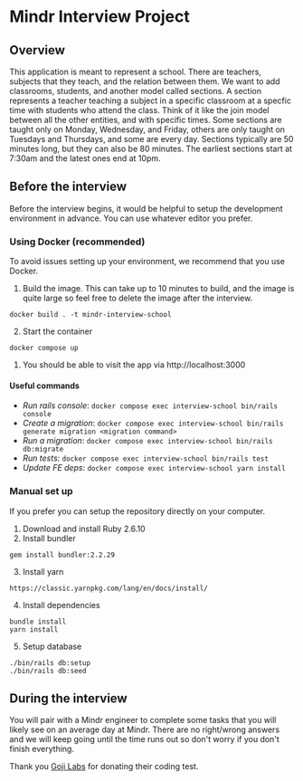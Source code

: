 # Mindr Interview Project

## Overview

This application is meant to represent a school. There are teachers, subjects that they teach, and the relation between them. We want to add classrooms, students, and another model called sections. A section represents a teacher teaching a subject in a specific classroom at a specfic time with students who attend the class. Think of it like the join model between all the other entities, and with specific times. Some sections are taught only on Monday, Wednesday, and Friday, others are only taught on Tuesdays and Thursdays, and some are every day. Sections typically are 50 minutes long, but they can also be 80 minutes. The earliest sections start at 7:30am and the latest ones end at 10pm.

## Before the interview

Before the interview begins, it would be helpful to setup the development environment in advance. You can use whatever editor you prefer.

### Using Docker (recommended)

To avoid issues setting up your environment, we recommend that you use Docker.

1. Build the image. This can take up to 10 minutes to build, and the image is quite large so feel free to delete the image after the interview.

```
docker build . -t mindr-interview-school
```

2. Start the container

```
docker compose up
```

1. You should be able to visit the app via http://localhost:3000

#### Useful commands

- _Run rails console_: `docker compose exec interview-school bin/rails console`
- _Create a migration_: `docker compose exec interview-school bin/rails generate migration <migration command>`
- _Run a migration_: `docker compose exec interview-school bin/rails db:migrate`
- _Run tests_: `docker compose exec interview-school bin/rails test`
- _Update FE deps_: `docker compose exec interview-school yarn install`

### Manual set up

If you prefer you can setup the repository directly on your computer.

1. Download and install Ruby 2.6.10
2. Install bundler

```
gem install bundler:2.2.29
```

3. Install yarn

```
https://classic.yarnpkg.com/lang/en/docs/install/
```

4. Install dependencies

```
bundle install
yarn install
```

5. Setup database

```
./bin/rails db:setup
./bin/rails db:seed
```

## During the interview

You will pair with a Mindr engineer to complete some tasks that you will likely see on an average day at Mindr. There are no right/wrong answers and we will keep going until the time runs out so don't worry if you don't finish everything.

Thank you [Goji Labs](https://gojilabs.com/) for donating their coding test.
